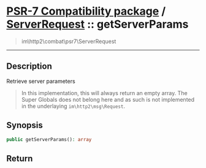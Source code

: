 # [PSR-7 Compatibility package](combat.md) / [ServerRequest](combat-ServerRequest.md) :: getServerParams
 > im\http2\combat\psr7\ServerRequest
____

## Description
Retrieve server parameters

 > In this implementation, this will always return an empty array. The Super Globals does not belong here and as such is not implemented in the underlaying `im\http2\msg\Request`.  

## Synopsis
```php
public getServerParams(): array
```

## Return

